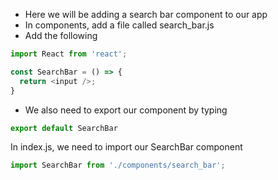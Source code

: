- Here we will be adding a search bar component to our app
- In components, add a file called search_bar.js
- Add the following
```javascript
import React from 'react';

const SearchBar = () => {
  return <input />;
}
```
- We also need to export our component by typing
```javascript
export default SearchBar
```
In index.js, we need to import our SearchBar component
```javascript
import SearchBar from './components/search_bar';
```
